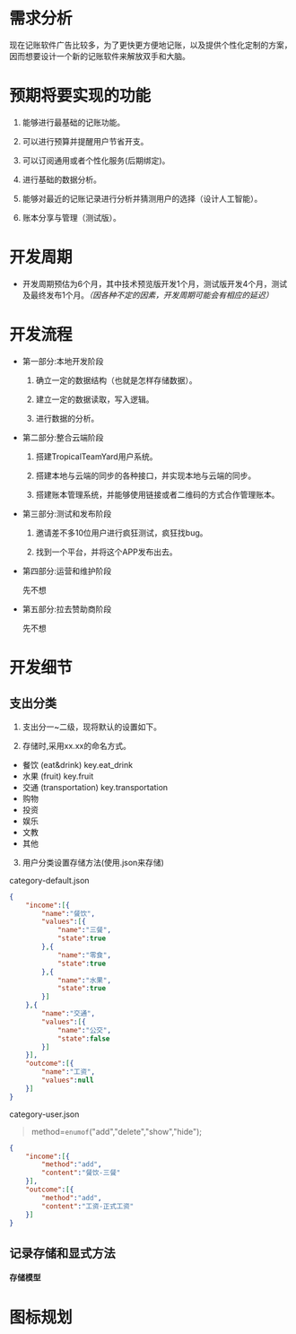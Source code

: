 # 需求分析

现在记账软件广告比较多，为了更快更方便地记账，以及提供个性化定制的方案，因而想要设计一个新的记账软件来解放双手和大脑。

# 预期将要实现的功能

1. 能够进行最基础的记账功能。

2. 可以进行预算并提醒用户节省开支。

3. 可以订阅通用或者个性化服务(后期绑定)。

4. 进行基础的数据分析。

5. 能够对最近的记账记录进行分析并猜测用户的选择（设计人工智能）。

6. 账本分享与管理（测试版）。

# 开发周期

- 开发周期预估为6个月，其中技术预览版开发1个月，测试版开发4个月，测试及最终发布1个月。*（因各种不定的因素，开发周期可能会有相应的延迟）*

# 开发流程

- 第一部分:本地开发阶段

    1. 确立一定的数据结构（也就是怎样存储数据）。

    2. 建立一定的数据读取，写入逻辑。

    3. 进行数据的分析。

- 第二部分:整合云端阶段

    1. 搭建TropicalTeamYard用户系统。

    2. 搭建本地与云端的同步的各种接口，并实现本地与云端的同步。

    3. 搭建账本管理系统，并能够使用链接或者二维码的方式合作管理账本。

- 第三部分:测试和发布阶段

    1. 邀请差不多10位用户进行疯狂测试，疯狂找bug。

    2. 找到一个平台，并将这个APP发布出去。

- 第四部分:运营和维护阶段

    先不想

- 第五部分:拉去赞助商阶段

    先不想

# 开发细节

## 支出分类

1. 支出分一~二级，现将默认的设置如下。

2. 存储时,采用xx.xx的命名方式。

- 餐饮 (eat&drink) key.eat_drink
- 水果 (fruit) key.fruit
- 交通 (transportation) key.transportation
- 购物  
- 投资
- 娱乐
- 文教
- 其他

3. 用户分类设置存储方法(使用.json来存储)

category-default.json

```json
{
    "income":[{
        "name":"餐饮",
        "values":[{
            "name":"三餐",
            "state":true
        },{
            "name":"零食",
            "state":true
        },{
            "name":"水果",
            "state":true
        }]
    },{
        "name":"交通",
        "values":[{
            "name":"公交",
            "state":false
        }]
    }],
    "outcome":[{
        "name":"工资",
        "values":null
    }]
}
```

category-user.json

> method=`enumof`("add","delete","show","hide");

```json
{
    "income":[{
        "method":"add",
        "content":"餐饮-三餐"
    }],
    "outcome":[{
        "method":"add",
        "content":"工资-正式工资"
    }]
}
```

## 记录存储和显式方法

#### 存储模型



# 图标规划
